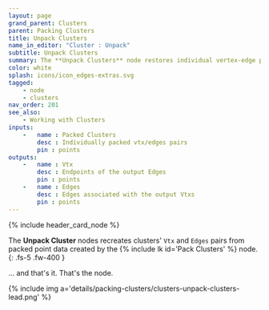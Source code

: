 ```yaml
---
layout: page
grand_parent: Clusters
parent: Packing Clusters
title: Unpack Clusters
name_in_editor: "Cluster : Unpack"
subtitle: Unpack Clusters
summary: The **Unpack Clusters** node restores individual vertex-edge pairs from packed data, making clusters usable again after being processed by the Pack Clusters node.
color: white
splash: icons/icon_edges-extras.svg
tagged: 
    - node
    - clusters
nav_order: 201
see_also:
    - Working with Clusters
inputs:
    -   name : Packed Clusters
        desc : Individually packed vtx/edges pairs
        pin : points
outputs:
    -   name : Vtx
        desc : Endpoints of the output Edges
        pin : points
    -   name : Edges
        desc : Edges associated with the output Vtxs
        pin : points
---
```


{% include header_card_node %}

The **Unpack Cluster** nodes recreates clusters' `Vtx` and `Edges` pairs from packed point data created by the {% include lk id='Pack Clusters' %} node.
{: .fs-5 .fw-400 } 

... and that's it. That's the node.

{% include img a='details/packing-clusters/clusters-unpack-clusters-lead.png' %}
